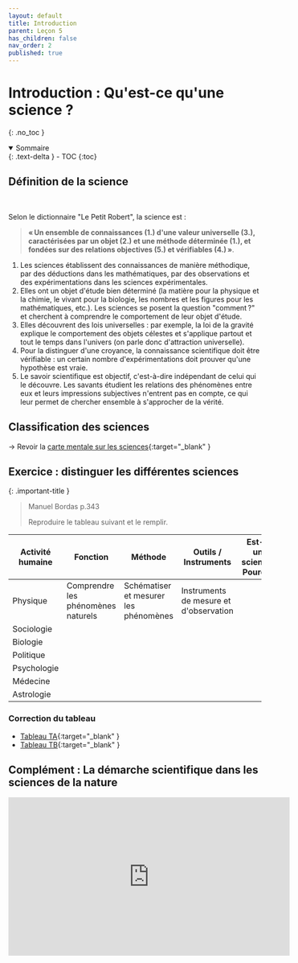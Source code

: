 ```yaml
---
layout: default
title: Introduction
parent: Leçon 5
has_children: false
nav_order: 2
published: true
---
```

# Introduction : Qu'est-ce qu'une science ?
{: .no_toc }

<details open markdown="block">
  <summary>
    Sommaire
  </summary>
  {: .text-delta }
- TOC
{:toc}
</details>

## Définition de la science

<br>

Selon le dictionnaire "Le Petit Robert", la science est :

> **« Un ensemble de connaissances (1.) d'une valeur universelle (3.), caractérisées par un objet (2.) et une méthode déterminée (1.), et fondées sur des relations objectives (5.) et vérifiables (4.) »**.

1. Les sciences établissent des connaissances de manière méthodique, par des déductions dans les mathématiques, par des observations et des expérimentations dans les sciences expérimentales.
2. Elles ont un objet d'étude bien déterminé (la matière pour la physique et la chimie, le vivant pour la biologie, les nombres et les figures pour les mathématiques, etc.). Les sciences se posent la question "comment ?" et cherchent à comprendre le comportement de leur objet d'étude.
3. Elles découvrent des lois universelles : par exemple, la loi de la gravité explique le comportement des objets célestes et s'applique partout et tout le temps dans l'univers (on parle donc d'attraction universelle).
4. Pour la distinguer d'une croyance, la connaissance scientifique doit être vérifiable : un certain nombre d'expérimentations doit prouver qu'une hypothèse est vraie. 
5. Le savoir scientifique est objectif, c'est-à-dire indépendant de celui qui le découvre. Les savants étudient les relations des phénomènes entre eux et leurs impressions subjectives n'entrent pas en compte, ce qui leur permet de chercher ensemble à s'approcher de la vérité.


## Classification des sciences

→ Revoir la [carte mentale sur les sciences](https://rollauda.github.io/schemas/cartes/sciences.html){:target="_blank" }

## Exercice : distinguer les différentes sciences

{: .important-title }
> Manuel Bordas p.343 
>
> Reproduire le tableau suivant et le remplir.

| Activité humaine | Fonction                           | Méthode                               | Outils / Instruments                   | Est-ce une science ? Pourquoi |
| ---------------- | ---------------------------------- | ------------------------------------- | -------------------------------------- | ----------------------------- |
| Physique         | Comprendre les phénomènes naturels | Schématiser et mesurer les phénomènes | Instruments de mesure et d'observation |                               |
| Sociologie       |                                    |                                       |                                        |                               |
| Biologie         |                                    |                                       |                                        |                               |
| Politique        |                                    |                                       |                                        |                               |
| Psychologie      |                                    |                                       |                                        |                               |
| Médecine         |                                    |                                       |                                        |                               |
| Astrologie       |                                    |                                       |                                        |      

### Correction du tableau

- [Tableau TA](https://docs.google.com/document/d/1LutIeVSOh-QeSoSNJLk6MnlVod2QCvYTaApsQK_i5Y4/edit?usp=sharing){:target="_blank" }
- [Tableau TB](https://docs.google.com/document/d/18SafCL6WTz3bCN5hzMKoVoiFXr1KRg5_qysTZCZ__9A/edit?usp=sharing){:target="_blank" }

## Complément : La démarche scientifique dans les sciences de la nature

<iframe width="560" height="315" src="https://www.youtube.com/embed/59wYmEoccF8?si=7josSabKPPRgFwzY" title="YouTube video player" frameborder="0" allow="accelerometer; autoplay; clipboard-write; encrypted-media; gyroscope; picture-in-picture; web-share" allowfullscreen></iframe>